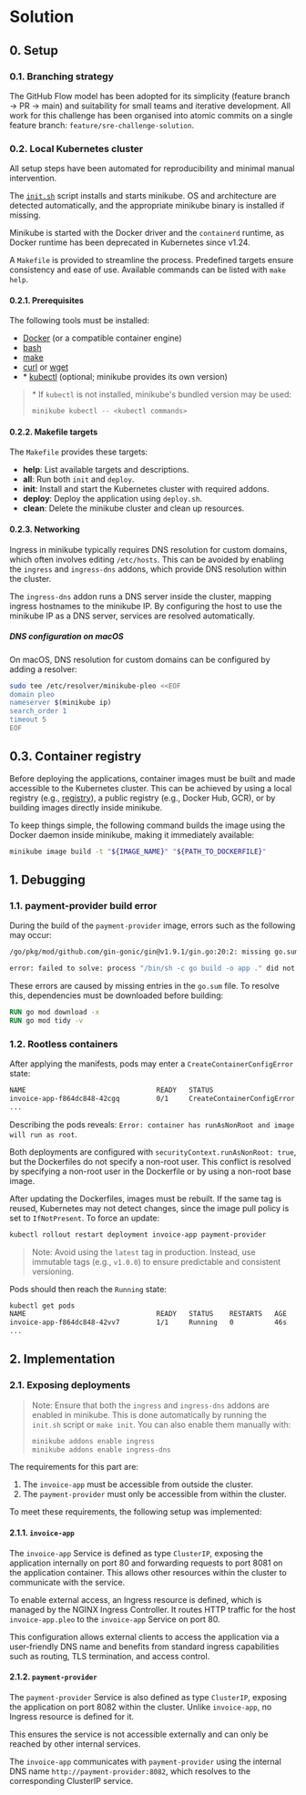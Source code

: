# Solution

## 0. Setup

### 0.1. Branching strategy

The GitHub Flow model has been adopted for its simplicity (feature branch → PR → main) and suitability for small teams and iterative development. All work for this challenge has been organised into atomic commits on a single feature branch: `feature/sre-challenge-solution`.

### 0.2. Local Kubernetes cluster

All setup steps have been automated for reproducibility and minimal manual intervention.

The [`init.sh`](./init.sh) script installs and starts minikube. OS and architecture are detected automatically, and the appropriate minikube binary is installed if missing.

Minikube is started with the Docker driver and the `containerd` runtime, as Docker runtime has been deprecated in Kubernetes since v1.24.

A `Makefile` is provided to streamline the process. Predefined targets ensure consistency and ease of use. Available commands can be listed with `make help`.

#### 0.2.1. Prerequisites

The following tools must be installed:

- [Docker](https://docs.docker.com/engine/install/) (or a compatible container engine)
- [bash](https://www.gnu.org/software/bash/)
- [make](https://www.gnu.org/software/make/)
- [curl](https://curl.se/docs/install.html) or [wget](https://www.gnu.org/software/wget/)
- \* [kubectl](https://kubernetes.io/docs/tasks/tools/) (optional; minikube provides its own version)

> \* If `kubectl` is not installed, minikube's bundled version may be used:
>
> ```sh
> minikube kubectl -- <kubectl commands>
> ```

#### 0.2.2. Makefile targets

The `Makefile` provides these targets:

- **help**: List available targets and descriptions.
- **all**: Run both `init` and `deploy`.
- **init**: Install and start the Kubernetes cluster with required addons.
- **deploy**: Deploy the application using `deploy.sh`.
- **clean**: Delete the minikube cluster and clean up resources.

#### 0.2.3. Networking

Ingress in minikube typically requires DNS resolution for custom domains, which often involves editing `/etc/hosts`. This can be avoided by enabling the `ingress` and `ingress-dns` addons, which provide DNS resolution within the cluster.

The `ingress-dns` addon runs a DNS server inside the cluster, mapping ingress hostnames to the minikube IP. By configuring the host to use the minikube IP as a DNS server, services are resolved automatically.

##### DNS configuration on macOS

On macOS, DNS resolution for custom domains can be configured by adding a resolver:

```sh
sudo tee /etc/resolver/minikube-pleo <<EOF
domain pleo
nameserver $(minikube ip)
search_order 1
timeout 5
EOF
```

## 0.3. Container registry

Before deploying the applications, container images must be built and made accessible to the Kubernetes cluster. This can be achieved by using a local registry (e.g., [registry](https://hub.docker.com/_/registry)), a public registry (e.g., Docker Hub, GCR), or by building images directly inside minikube.

To keep things simple, the following command builds the image using the Docker daemon inside minikube, making it immediately available:

```sh
minikube image build -t "${IMAGE_NAME}" "${PATH_TO_DOCKERFILE}"
```

## 1. Debugging

### 1.1. payment-provider build error

During the build of the `payment-provider` image, errors such as the following may occur:

```sh
/go/pkg/mod/github.com/gin-gonic/gin@v1.9.1/gin.go:20:2: missing go.sum entry for module providing package golang.org/x/net/http2 (imported by github.com/gin-gonic/gin)
```

```sh
error: failed to solve: process "/bin/sh -c go build -o app ." did not complete successfully: exit code: 1
```

These errors are caused by missing entries in the `go.sum` file. To resolve this, dependencies must be downloaded before building:

```dockerfile
RUN go mod download -x
RUN go mod tidy -v
```

### 1.2. Rootless containers

After applying the manifests, pods may enter a `CreateContainerConfigError` state:

```sh
NAME                                READY   STATUS                       RESTARTS   AGE
invoice-app-f864dc848-42cgq         0/1     CreateContainerConfigError   0          15s
...
```

Describing the pods reveals: `Error: container has runAsNonRoot and image will run as root`.

Both deployments are configured with `securityContext.runAsNonRoot: true`, but the Dockerfiles do not specify a non-root user. This conflict is resolved by specifying a non-root user in the Dockerfile or by using a non-root base image.

After updating the Dockerfiles, images must be rebuilt. If the same tag is reused, Kubernetes may not detect changes, since the image pull policy is set to `IfNotPresent`. To force an update:

```sh
kubectl rollout restart deployment invoice-app payment-provider
```

> Note: Avoid using the `latest` tag in production. Instead, use immutable tags (e.g., `v1.0.0`) to ensure predictable and consistent versioning.

Pods should then reach the `Running` state:

```sh
kubectl get pods
NAME                                READY   STATUS    RESTARTS   AGE
invoice-app-f864dc848-42vv7         1/1     Running   0          46s
...
```

## 2. Implementation

### 2.1. Exposing deployments

> Note: Ensure that both the `ingress` and `ingress-dns` addons are enabled in minikube. This is done automatically by running the `init.sh` script or `make init`. You can also enable them manually with:
>
> ```sh
> minikube addons enable ingress
> minikube addons enable ingress-dns
> ```

The requirements for this part are:

1. The `invoice-app` must be accessible from outside the cluster.
2. The `payment-provider` must only be accessible from within the cluster.

To meet these requirements, the following setup was implemented:

#### 2.1.1. `invoice-app`

The `invoice-app` Service is defined as type `ClusterIP`, exposing the application internally on port 80 and forwarding requests to port 8081 on the application container. This allows other resources within the cluster to communicate with the service.

To enable external access, an Ingress resource is defined, which is managed by the NGINX Ingress Controller. It routes HTTP traffic for the host `invoice-app.pleo` to the `invoice-app` Service on port 80.

This configuration allows external clients to access the application via a user-friendly DNS name and benefits from standard ingress capabilities such as routing, TLS termination, and access control.

#### 2.1.2. `payment-provider`

The `payment-provider` Service is also defined as type `ClusterIP`, exposing the application on port 8082 within the cluster. Unlike `invoice-app`, no Ingress resource is defined for it.

This ensures the service is not accessible externally and can only be reached by other internal services.

The `invoice-app` communicates with `payment-provider` using the internal DNS name `http://payment-provider:8082`, which resolves to the corresponding ClusterIP service.
